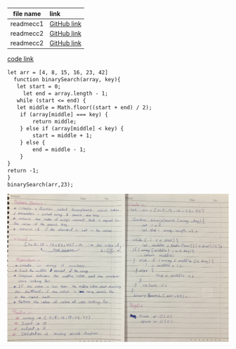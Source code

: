 
|file name|link|
|:-------:|:---|
|readmecc1|[GitHub link](https://github.com/Tasnimwheebi/data-structures-and-algorithms/blob/array-reverse/javascript/code-challenges/array-revers/readme.md)|
|readmecc2|[GitHub link](https://github.com/Tasnimwheebi/data-structures-and-algorithms/blob/array-reverse/javascript/code-challenges/array-shift/readme.md)|
|readmecc2|[GitHub link](https://github.com/Tasnimwheebi/data-structures-and-algorithms/blob/array-binary-search/javascript/code-challenges/array-binary-search/readme.md)|

[code link](https://replit.com/@tasnimwheebi/LustrousWiryDimension#index.js)


    let arr = [4, 8, 15, 16, 23, 42]
      function binarySearch(array, key){
       let start = 0;
         let end = array.length - 1;
       while (start <= end) {
       let middle = Math.floor((start + end) / 2);
        if (array[middle] === key) {
            return middle;
        } else if (array[middle] < key) {
            start = middle + 1;
        } else {
            end = middle - 1;
        }
    }
    return -1;
    }
    binarySearch(arr,23);
  
![array-search-binary](array-search-binary.jpg)

